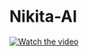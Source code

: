 # Nikita-AI 

[![Watch the video](https://i.ibb.co/mFzmmV61/Screenshot-2025-01-29-at-10-14-04-AM.png)](https://www.youtube.com/watch?v=mL5-UXJEp-U)
